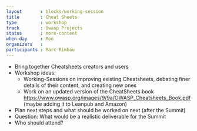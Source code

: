 ```yaml
---
layout       : blocks/working-session
title        : Cheat Sheets
type         : workshop
track        : Owasp Projects
status       : more-content
when-day     : Mon
organizers   :
participants : Marc Rimbau
---
```


* Bring together Cheatsheets creators and users 
* Workshop ideas:
  * Working-Sessions on improving existing Cheatsheets, debating finer details of their content, and creating new ones
  * Work on an updated version of the CheatSheets book https://www.owasp.org/images/9/9a/OWASP_Cheatsheets_Book.pdf (maybe adding it to Leanpub and Amazon)
* Plan next steps and what should be worked on next (after the Summit)
* Question: What would be a realistic deliverable for the Summit
* Who should attend?
